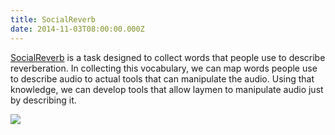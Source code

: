 ```yaml
---
title: SocialReverb
date: 2014-11-03T08:00:00.000Z
---
```


[SocialReverb](http://socialreverb.org) is a task designed to collect words that people use to describe reverberation. In collecting this vocabulary, we can map words people use to describe audio to actual tools that can manipulate the audio. Using that knowledge, we can develop tools that allow laymen to manipulate audio just by describing it.

![](/public/images/socialreverb.png)
